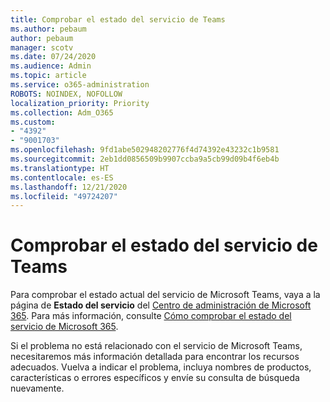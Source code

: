 ```yaml
---
title: Comprobar el estado del servicio de Teams
ms.author: pebaum
author: pebaum
manager: scotv
ms.date: 07/24/2020
ms.audience: Admin
ms.topic: article
ms.service: o365-administration
ROBOTS: NOINDEX, NOFOLLOW
localization_priority: Priority
ms.collection: Adm_O365
ms.custom:
- "4392"
- "9001703"
ms.openlocfilehash: 9fd1abe502948202776f4d74392e43232c1b9581
ms.sourcegitcommit: 2eb1dd0856509b9907ccba9a5cb99d09b4f6eb4b
ms.translationtype: HT
ms.contentlocale: es-ES
ms.lasthandoff: 12/21/2020
ms.locfileid: "49724207"
---
```

# <a name="check-teams-service-status"></a>Comprobar el estado del servicio de Teams

Para comprobar el estado actual del servicio de Microsoft Teams, vaya a la página de **Estado del servicio** del [Centro de administración de Microsoft 365](https://go.microsoft.com/fwlink/p/?linkid=2024339). Para más información, consulte [Cómo comprobar el estado del servicio de Microsoft 365](https://docs.microsoft.com/office365/enterprise/view-service-health).

Si el problema no está relacionado con el servicio de Microsoft Teams, necesitaremos más información detallada para encontrar los recursos adecuados. Vuelva a indicar el problema, incluya nombres de productos, características o errores específicos y envíe su consulta de búsqueda nuevamente.
